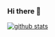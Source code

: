 ### Hi there 👋

[![github stats](https://github-readme-stats.vercel.app/api?username=hukaixuan&show_icons=true)](https://github.com/anuraghazra/github-readme-stats)

<!--
**hukaixuan/hukaixuan** is a ✨ _special_ ✨ repository because its `README.md` (this file) appears on your GitHub profile.

Here are some ideas to get you started:

- 🔭 I’m currently working on ...
- 🌱 I’m currently learning ...
- 👯 I’m looking to collaborate on ...
- 🤔 I’m looking for help with ...
- 💬 Ask me about ...
- 📫 How to reach me: ...
- 😄 Pronouns: ...
- ⚡ Fun fact: ...
-->
